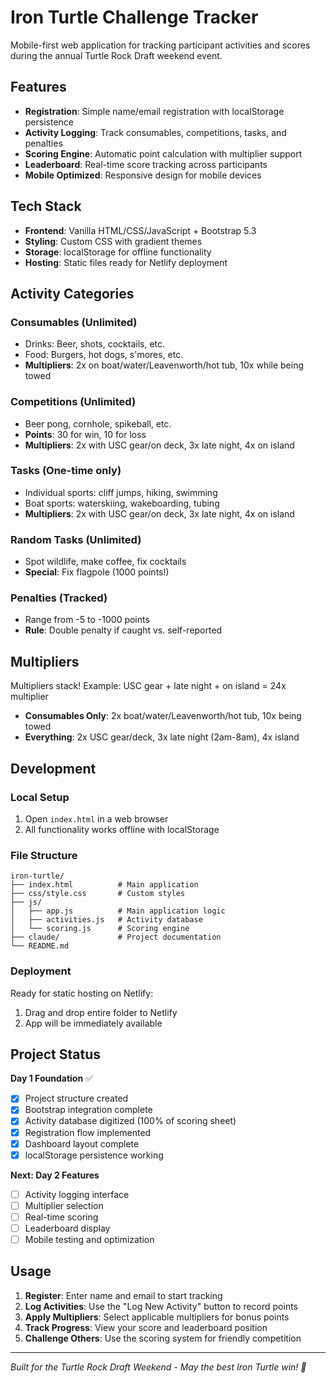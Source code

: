 # Iron Turtle Challenge Tracker

Mobile-first web application for tracking participant activities and scores during the annual Turtle Rock Draft weekend event.

## Features

- **Registration**: Simple name/email registration with localStorage persistence
- **Activity Logging**: Track consumables, competitions, tasks, and penalties
- **Scoring Engine**: Automatic point calculation with multiplier support
- **Leaderboard**: Real-time score tracking across participants
- **Mobile Optimized**: Responsive design for mobile devices

## Tech Stack

- **Frontend**: Vanilla HTML/CSS/JavaScript + Bootstrap 5.3
- **Styling**: Custom CSS with gradient themes
- **Storage**: localStorage for offline functionality
- **Hosting**: Static files ready for Netlify deployment

## Activity Categories

### Consumables (Unlimited)
- Drinks: Beer, shots, cocktails, etc.
- Food: Burgers, hot dogs, s'mores, etc.
- **Multipliers**: 2x on boat/water/Leavenworth/hot tub, 10x while being towed

### Competitions (Unlimited)
- Beer pong, cornhole, spikeball, etc.
- **Points**: 30 for win, 10 for loss
- **Multipliers**: 2x with USC gear/on deck, 3x late night, 4x on island

### Tasks (One-time only)
- Individual sports: cliff jumps, hiking, swimming
- Boat sports: waterskiing, wakeboarding, tubing
- **Multipliers**: 2x with USC gear/on deck, 3x late night, 4x on island

### Random Tasks (Unlimited)
- Spot wildlife, make coffee, fix cocktails
- **Special**: Fix flagpole (1000 points!)

### Penalties (Tracked)
- Range from -5 to -1000 points
- **Rule**: Double penalty if caught vs. self-reported

## Multipliers

Multipliers stack! Example: USC gear + late night + on island = 24x multiplier

- **Consumables Only**: 2x boat/water/Leavenworth/hot tub, 10x being towed
- **Everything**: 2x USC gear/deck, 3x late night (2am-8am), 4x island

## Development

### Local Setup
1. Open `index.html` in a web browser
2. All functionality works offline with localStorage

### File Structure
```
iron-turtle/
├── index.html          # Main application
├── css/style.css       # Custom styles
├── js/
│   ├── app.js          # Main application logic
│   ├── activities.js   # Activity database
│   └── scoring.js      # Scoring engine
├── claude/             # Project documentation
└── README.md
```

### Deployment
Ready for static hosting on Netlify:
1. Drag and drop entire folder to Netlify
2. App will be immediately available

## Project Status

**Day 1 Foundation** ✅
- [x] Project structure created
- [x] Bootstrap integration complete
- [x] Activity database digitized (100% of scoring sheet)
- [x] Registration flow implemented
- [x] Dashboard layout complete
- [x] localStorage persistence working

**Next: Day 2 Features**
- [ ] Activity logging interface
- [ ] Multiplier selection
- [ ] Real-time scoring
- [ ] Leaderboard display
- [ ] Mobile testing and optimization

## Usage

1. **Register**: Enter name and email to start tracking
2. **Log Activities**: Use the "Log New Activity" button to record points
3. **Apply Multipliers**: Select applicable multipliers for bonus points
4. **Track Progress**: View your score and leaderboard position
5. **Challenge Others**: Use the scoring system for friendly competition

---

*Built for the Turtle Rock Draft Weekend - May the best Iron Turtle win! 🐢*